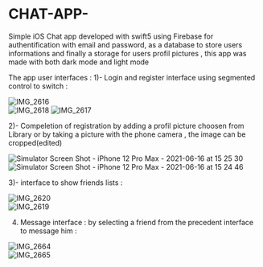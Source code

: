 # CHAT-APP-
Simple iOS Chat app developed with swift5 using Firebase for authentification with email and password, as a database to store users informations and finally a storage for users profil pictures , this app was made with both dark mode and light mode 

The app user interfaces : 
1)- Login and register interface using segmented control to switch :

![IMG_2616](https://user-images.githubusercontent.com/51541884/122236146-2ed4cd80-ceb6-11eb-904b-100621dc4de9.PNG)    
![IMG_2618](https://user-images.githubusercontent.com/51541884/122236181-35634500-ceb6-11eb-9ba0-e31620ce4478.PNG)
![IMG_2617](https://user-images.githubusercontent.com/51541884/122236200-3ac08f80-ceb6-11eb-9a72-f927b16a8a39.PNG)


2)- Compeletion of registration by adding a profil picture choosen from Library or by taking a picture with the phone camera , the image can be cropped(edited) 

![Simulator Screen Shot - iPhone 12 Pro Max - 2021-06-16 at 15 25 30](https://user-images.githubusercontent.com/51541884/122237350-2b8e1180-ceb7-11eb-9d9f-e46710ad0246.png)    
![Simulator Screen Shot - iPhone 12 Pro Max - 2021-06-16 at 15 24 46](https://user-images.githubusercontent.com/51541884/122237387-321c8900-ceb7-11eb-97ef-4147cae76e93.png)


3)- interface to show friends lists : 

![IMG_2620](https://user-images.githubusercontent.com/51541884/122236644-97bc4580-ceb6-11eb-9199-ca3fa7201474.PNG)   
![IMG_2619](https://user-images.githubusercontent.com/51541884/122236678-9db22680-ceb6-11eb-9df6-921211c2fd87.PNG)


4) Message interface : by selecting a friend from the precedent interface to message him : 

![IMG_2664](https://user-images.githubusercontent.com/51541884/122236882-ccc89800-ceb6-11eb-84a4-86c78f53bab1.PNG)    
![IMG_2665](https://user-images.githubusercontent.com/51541884/122236942-d81bc380-ceb6-11eb-9178-f2862058dc57.PNG)



